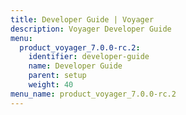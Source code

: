 ```yaml
---
title: Developer Guide | Voyager
description: Voyager Developer Guide
menu:
  product_voyager_7.0.0-rc.2:
    identifier: developer-guide
    name: Developer Guide
    parent: setup
    weight: 40
menu_name: product_voyager_7.0.0-rc.2
---
```


